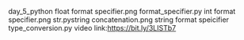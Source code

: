  day_5_python
 float format specifier.png
 format_specifier.py
 int format specifier.png
 str.pystring concatenation.png
 string format speicifier
 type_conversion.py
 video link:https://bit.ly/3LISTb7
 
